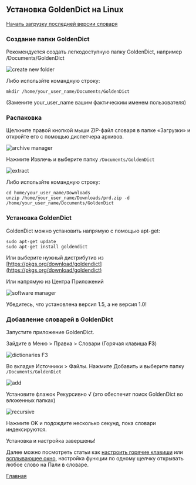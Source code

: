 ## Установка GoldenDict на Linux

[Начать загрузку последней версии словаря](https://github.com/sasanarakkha/study-tools/releases/latest/download/ru-pali-dict.zip)

### Создание папки GoldenDict

Рекомендуется создать легкодоступную папку GoldenDict, например /Documents/GoldenDict

![create new folder](https://user-images.githubusercontent.com/64521731/151519119-aee19fa1-6fcf-43e0-8395-85fe67398655.png)

Либо использйте командную строку:

`mkdir /home/your_user_name/Documents/GoldenDict`

(Замените your_user_name вашим фактическим именем пользователя)

### Распаковка

Щелкните правой кнопкой мыши ZIP-файл словаря в папке «Загрузки» и откройте его с помощью диспетчера архивов.

![archive manager](https://user-images.githubusercontent.com/64521731/151268770-60483e5a-ddee-45fd-852f-3573b9a7c5d2.png)

Нажмите Извлечь и выберите папку `/Documents/GoldenDict`

![extract](https://user-images.githubusercontent.com/64521731/151269003-33b8bff0-d5fe-4860-b7b6-4b7a3ef80c41.png)

Либо использйте командную строку:

`cd home/your_user_name/Downloads`\
`unzip /home/your_user_name/Downloads/prd.zip -d /home/your_user_name/Documents/GoldenDict`

### Установка GoldenDict

GoldenDict можно установить напрямую с помощью apt-get:

`sudo apt-get update`\
`sudo apt-get install goldendict`

Или выберите нужный дистрибутив из [https://pkgs.org/download/goldendict](https://pkgs.org/download/goldendict)

Или напрямую из Центра Приложений

![software manager](https://user-images.githubusercontent.com/64521731/151267260-93e3e1ce-61c8-4f09-a8d8-b8d3448cf694.png)

Убедитесь, что установлена версия 1.5, а не версия 1.0!

### Добавление словарей в GoldenDict

Запустите приложение GoldenDict.

Зайдите в Меню > Правка > Словари (Горячая клавиша **F3**)

![dictionaries F3](https://user-images.githubusercontent.com/64521731/151520353-72b82a7e-e27b-49bb-bb84-394ed7bac6f1.png)

Во вкладке Источники > Файлы.
Нажмите Добавить и выберите папку `/Documents/GoldenDict`

![add](https://user-images.githubusercontent.com/64521731/151520594-7fc56dd9-6413-4526-8474-28db75941a61.png)

Установите флажок Рекурсивно √ (это обеспечит поиск GoldenDict во вложенных папках)

![recursive](https://user-images.githubusercontent.com/64521731/151520889-a1b2a2a9-3530-4d19-a4fa-7f96956b6ff5.png)

Нажмите OK и подождите несколько секунд, пока словари индексируются.

Установка и настройка завершены!

Далее можно посмотреть статьи как  [настроить горячие клавиши](https://devamitta.github.io/pali/setup_hotkey_ru.html) или [всплывающее окно](https://devamitta.github.io/pali/setup_scan_popup_ru.html), настройка функции по одному щелчку открывать любое слово на Пали в словаре.

[Главная](https://devamitta.github.io/pali/index.html)
